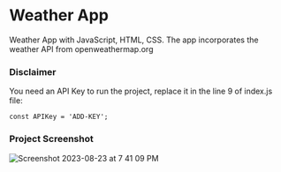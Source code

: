 # Weather App

Weather App with JavaScript, HTML, CSS. The app incorporates the weather API from openweathermap.org

### Disclaimer

You need an API Key to run the project, replace it in the line 9 of index.js file:
``` 
const APIKey = 'ADD-KEY';
```

### Project Screenshot

![Screenshot 2023-08-23 at 7 41 09 PM](https://github.com/AviSharma01/Weather-App/assets/64145346/50d0e054-f0c4-49d3-95a0-e7a2d14cdd96)
